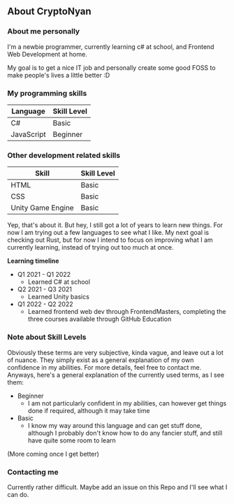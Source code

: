 ## About CryptoNyan

### About me personally
I'm a newbie programmer, currently learning c# at school, and Frontend Web Development at home.

My goal is to get a nice IT job and personally create some good FOSS to make people's lives a little better :D

### My programming skills
Language | Skill Level
--- | ---
C# | Basic
JavaScript | Beginner

### Other development related skills
Skill | Skill Level
--- | ---
HTML  | Basic
CSS | Basic
Unity Game Engine | Basic

Yep, that's about it. But hey, I still got a lot of years to learn new things. For now I am trying out a few languages to see what I like. My next goal is checking out Rust, but for now I intend to focus on improving what I am currently learning, instead of trying out too much at once.

**Learning timeline**
* Q1 2021 - Q1 2022
  * Learned C# at school
* Q2 2021 - Q3 2021
  * Learned Unity basics
* Q1 2022 - Q2 2022
  * Learned frontend web dev through FrontendMasters, completing the three courses available through GitHub Education

### Note about Skill Levels
Obviously these terms are very subjective, kinda vague, and leave out a lot of nuance. They simply exist as a general explanation of my own confidence in my abilities. For more details, feel free to contact me.
Anyways, here's a general explanation of the currently used terms, as I see them:

* Beginner
  * I am not particularly confident in my abilities, can however get things done if required, although it may take time
* Basic
  * I know my way around this language and can get stuff done, although I probably don't know how to do any fancier stuff, and still have quite some room to learn

(More coming once I get better)

### Contacting me
Currently rather difficult. Maybe add an issue on this Repo and I'll see what I can do.
